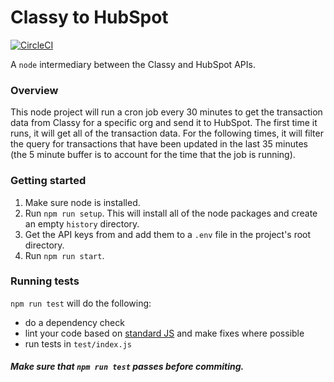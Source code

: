 # Classy to HubSpot

[![CircleCI](https://circleci.com/gh/Mediacauseagency/classy-to-hubspot.svg?style=svg)](https://circleci.com/gh/Mediacauseagency/classy-to-hubspot)

A `node` intermediary between the Classy and HubSpot APIs.

### Overview
This node project will run a cron job every 30 minutes to get the transaction data from Classy for a specific org and send it to HubSpot. The first time it runs, it will get all of the transaction data. For the following times, it will filter the query for transactions that have been updated in the last 35 minutes (the 5 minute buffer is to account for the time that the job is running).

### Getting started
1. Make sure node is installed.
2. Run `npm run setup`. This will install all of the node packages and create an empty `history` directory.
3. Get the API keys from and add them to a `.env` file in the project's root directory.
4. Run `npm run start`.

### Running tests
`npm run test` will do the following: 
- do a dependency check
- lint your code based on [standard JS](https://standardjs.com/) and make fixes where possible
- run tests in `test/index.js`

#### *Make sure that `npm run test` passes before commiting.*
